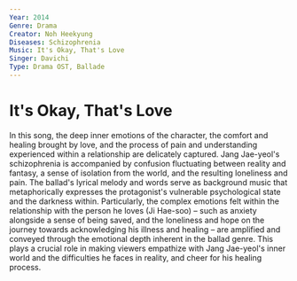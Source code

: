 ```yaml
---
Year: 2014
Genre: Drama
Creator: Noh Heekyung
Diseases: Schizophrenia
Music: It's Okay, That's Love
Singer: Davichi
Type: Drama OST, Ballade
---
```


# It's Okay, That's Love

In this song, the deep inner emotions of the character, the comfort and healing brought by love, and the process of pain and understanding experienced within a relationship are delicately captured. Jang Jae-yeol's schizophrenia is accompanied by confusion fluctuating between reality and fantasy, a sense of isolation from the world, and the resulting loneliness and pain. The ballad's lyrical melody and words serve as background music that metaphorically expresses the protagonist's vulnerable psychological state and the darkness within. Particularly, the complex emotions felt within the relationship with the person he loves (Ji Hae-soo) – such as anxiety alongside a sense of being saved, and the loneliness and hope on the journey towards acknowledging his illness and healing – are amplified and conveyed through the emotional depth inherent in the ballad genre. This plays a crucial role in making viewers empathize with Jang Jae-yeol's inner world and the difficulties he faces in reality, and cheer for his healing process.

